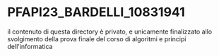 # PFAPI23_BARDELLI_10831941
il contenuto di questa directory è privato, e unicamente finalizzato allo svolgimento della prova finale del corso di algoritmi e principi dell'informatica 
